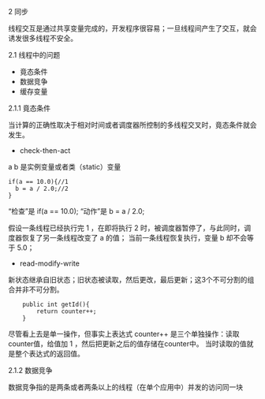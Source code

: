 2 同步

线程交互是通过共享变量完成的，开发程序很容易；一旦线程间产生了交互，就会诱发很多线程不安全。

2.1 线程中的问题
  * 竟态条件
  * 数据竞争
  * 缓存变量
  
2.1.1 竟态条件
  
  当计算的正确性取决于相对时间或者调度器所控制的多线程交叉时，竟态条件就会发生。

* check-then-act

a b 是实例变量或者类（static）变量

```
if(a == 10.0){//1
  b = a / 2.0;//2
}
```
“检查”是 if(a == 10.0); “动作”是 b = a / 2.0;

假设一条线程已经执行完 1 ，在即将执行 2 时，被调度器暂停了，与此同时，调度器恢复了另一条线程改变了 a 的值；
当前一条线程恢复执行，变量 b 却不会等于 5.0；

* read-modify-write

新状态继承自旧状态；旧状态被读取，然后更改，最后更新；这3个不可分割的组合并非不可分割。

```
    public int getId(){
        return counter++;
    }
```
尽管看上去是单一操作，但事实上表达式 counter++ 是三个单独操作：读取counter值，给值加 1 ，然后把更新之后的值存储在counter中。
当时读取的值就是整个表达式的返回值。

2.1.2 数据竞争

  数据竞争指的是两条或者两条以上的线程（在单个应用中）并发的访问同一块
